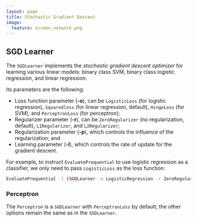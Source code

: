 ```yaml
---
layout: page
title: Stochastic Gradient Descent
image:
  feature: screen_network.png
---
```


## SGD Learner

The `SGDLearner` implements the _stochastic gradient descent optimizer_ for
learning various linear models: binary class SVM, binary class logistic
regression, and linear regression.

Its parameters are the following:

* Loss function parameter (**-o**), can be `LogisticLoss` (for logistic
  regression), `Squaredloss` (for linear regression, default), `HingeLoss` (for
  SVM), and `PerceptronLoss` (for perceptron);
* Regularizer parameter (**-r**), can be `ZeroRegularizer` (no regularization,
  default), `L1Regularizer`, and `L2Regularizer`;
* Regularization parameter (**-p**), which controls the influence of the
  regularization; and
* Learning parameter (**-l**), which controls the rate of update for the
  gradient descent.

For example, to instruct `EvaluatePrequential` to use logistic regression as a
classifier, we only need to pass `LogisticLoss` as the loss function:

```bash
EvaluatePrequential -l (SGDLearner -o LogisticRegression -r ZeroRegularizer -p .001 -l .001)
```

### <a name="perceptron"></a>Perceptron

The `Perceptron` is a `SGDLearner` with `PerceptronLoss` by default; the other
options remain the same as in the `SGDLearner`. 
